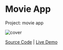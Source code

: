 # Movie App

Project: movie app

![cover](cover.png)

[Source Code](./README.md) | [Live Demo](https://gattuso.dev/js-projects/movie-app/index)
